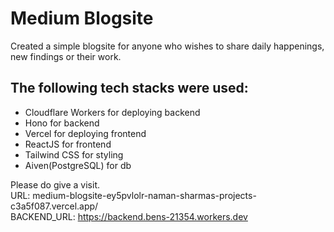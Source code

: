 # Medium Blogsite
Created a simple blogsite for anyone who wishes to share daily happenings, new findings or their work.
## The following tech stacks were used:
<ul>
  <li>Cloudflare Workers for deploying backend</li>
  <li>Hono for backend</li>
  <li>Vercel for deploying frontend</li>
  <li>ReactJS for frontend</li>
  <li>Tailwind CSS for styling</li>
  <li>Aiven(PostgreSQL) for db</li>
</ul>

Please do give a visit.<br />
URL: medium-blogsite-ey5pvlolr-naman-sharmas-projects-c3a5f087.vercel.app/<br />
BACKEND_URL: https://backend.bens-21354.workers.dev
